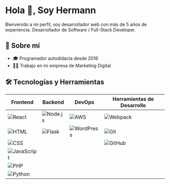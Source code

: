 # Hola 👋, Soy Hermann

Bienvenido a mi perfil, soy desarrollador web con más de 5 años de experiencia.
Desarrollador de Software / Full-Stack Developer.

## 🚀 Sobre mí

- 🎓 Programador autodidacta desde 2016
- 🧑‍💻 Trabajo en mi empresa de Marketing Digital

## 🛠️ Tecnologías y Herramientas

| Frontend | Backend | DevOps | Herramientas de Desarrollo |
| -------- | ------- | ------ | -------------------------- |
| ![React](https://img.shields.io/badge/React-61DAFB?style=for-the-badge&logo=react&logoColor=black) | ![Node.js](https://img.shields.io/badge/Node.js-339933?style=for-the-badge&logo=node-dot-js&logoColor=white) | ![AWS](https://img.shields.io/badge/Amazon_AWS-232F3E?style=for-the-badge&logo=amazon-aws&logoColor=white) | ![Webpack](https://img.shields.io/badge/Webpack-8DD6F9?style=for-the-badge&logo=webpack&logoColor=black) |
| ![HTML](https://img.shields.io/badge/HTML-E34F26?style=for-the-badge&logo=html5&logoColor=white) | ![Flask](https://img.shields.io/badge/Flask-000000?style=for-the-badge&logo=flask&logoColor=white) | ![WordPress](https://img.shields.io/badge/WordPress-21759B?style=for-the-badge&logo=wordpress&logoColor=white) | ![Git](https://img.shields.io/badge/Git-F05032?style=for-the-badge&logo=git&logoColor=white) |
| ![CSS](https://img.shields.io/badge/CSS-1572B6?style=for-the-badge&logo=css3&logoColor=white) | | | ![GitHub](https://img.shields.io/badge/GitHub-181717?style=for-the-badge&logo=github&logoColor=white) |
| ![JavaScript](https://img.shields.io/badge/JavaScript-F7DF1E?style=for-the-badge&logo=javascript&logoColor=black) | | | |
| ![PHP](https://img.shields.io/badge/PHP-777BB4?style=for-the-badge&logo=php&logoColor=white) | | | |
| ![Python](https://img.shields.io/badge/Python-3776AB?style=for-the-badge&logo=python&logoColor=white) | | | |

